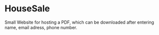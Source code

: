 # HouseSale
Small Website for hosting a PDF, which can be downloaded after entering name, email adress, phone number.
